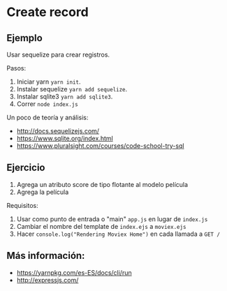 # Create record

## Ejemplo

Usar sequelize para crear registros.

Pasos:

1. Iniciar yarn `yarn init`.
2. Instalar sequelize `yarn add sequelize`.
3. Instalar sqlite3 `yarn add sqlite3`.
4. Correr `node index.js`

Un poco de teoría y análisis:

* http://docs.sequelizejs.com/
* https://www.sqlite.org/index.html
* https://www.pluralsight.com/courses/code-school-try-sql

## Ejercicio

1. Agrega un atributo score de tipo flotante al modelo película
2. Agrega la película 

Requisitos:

1. Usar como punto de entrada o "main" `app.js` en lugar de `index.js`
2. Cambiar el nombre del template de `index.ejs` a `moviex.ejs`
3. Hacer `console.log("Rendering Moviex Home")` en cada llamada a `GET /`

## Más información:

* https://yarnpkg.com/es-ES/docs/cli/run
* http://expressjs.com/
